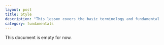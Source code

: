 ```yaml
---
layout: post
title: Style
description: "This lesson covers the basic terminology and fundamental syntax of CSS. By the end of this lesson you will be able to change the visual design of your webpages."
category: fundamentals
---
```


This document is empty for now.